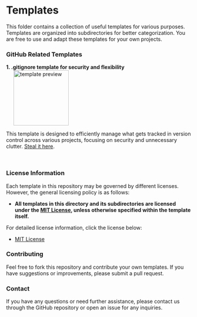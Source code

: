 <h1>Templates</h1>

<p>This folder contains a collection of useful templates for various purposes. Templates are organized into subdirectories for better categorization. You are free to use and adapt these templates for your own projects.</p>

<h3>GitHub Related Templates</h3>
<div>
    <b>1. .gitignore template for security and flexibility</b>
    <br>
    <img src="https://github.com/user-attachments/assets/58abdc65-829d-4ff4-83f6-0d36668c4ed5" alt="template preview" width="150" style="display:inline-block; vertical-align:middle; margin-left:20px;">
    <p>
        This template is designed to efficiently manage what gets tracked in version control across various projects, focusing on security and unnecessary clutter. 
        <a href="https://github.com/D-3-X/Rodent-REPO/blob/main/templates/git/.gitignore">Steal it here</a>.
    </p>
</div>

<br>

<h3>License Information</h3>
<p>Each template in this repository may be governed by different licenses. However, the general licensing policy is as follows:</p>

<ul>
    <li><b>All templates in this directory and its subdirectories are licensed under the <a href="https://github.com/D-3-X/Rodent-Repo/tree/main/licenses/MIT_License.txt">MIT License</a>, unless otherwise specified within the template itself.</b></li>
</ul>

<p>For detailed license information, click the license below:</p>

<ul>
    <li><a href="https://github.com/D-3-X/Rodent-Repo/tree/main/licenses/MIT_License.txt">MIT License</a></li>
</ul>

<h3>Contributing</h3>
<p>Feel free to fork this repository and contribute your own templates. If you have suggestions or improvements, please submit a pull request.</p>

<h3>Contact</h3>
<p>If you have any questions or need further assistance, please contact us through the GitHub repository or open an issue for any inquiries.</p>
